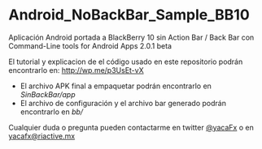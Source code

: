 Android_NoBackBar_Sample_BB10
=============================

Aplicación Android portada a BlackBerry 10 sin Action Bar / Back Bar con Command-Line tools for Android Apps 2.0.1 beta

El tutorial y explicacion de el código usado en este repositorio podrán encontrarlo en: <a href="http://wp.me/p3UsEt-vX">http://wp.me/p3UsEt-vX</a>

<ul>
	<li>El archivo APK final a empaquetar podrán encontrarlo en <em>SinBackBar/app</em></li>
	<li>El archivo de configuración y el archivo bar generado podrán encontrarlo en <em>bb/</em></li>
</ul>

Cualquier duda o pregunta pueden contactarme en twitter <a href="http://www.twitter.com/yacafx">@yacaFx</a> o en <a href="mailto:yacafx@riactive.mx">yacafx@riactive.mx</a>